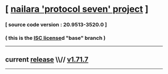 
# [ [nailara 'protocol seven' project](http://nailara.network/) ]

### [ source code version : 20.9513-3520.0 ]

### ( this is the [ISC license](license)d "base" branch )
---
## current [release](https://github.com/taekiten/nailara/releases) \\\\// [v1.71.7](https://github.com/taekiten/nailara/releases/tag/v1.71.7)
---
